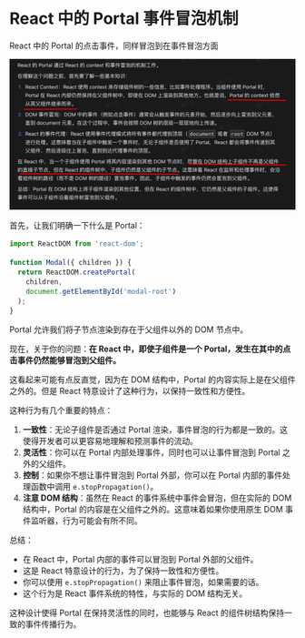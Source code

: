 
# React 中的 Portal  事件冒泡机制



React 中的 Portal  的点击事件，同样冒泡到在事件冒泡方面

![图片&文件](./files/20241111-15.png)

首先，让我们明确一下什么是 Portal：

```jsx
import ReactDOM from 'react-dom';

function Modal({ children }) {
  return ReactDOM.createPortal(
    children,
    document.getElementById('modal-root')
  );
}
```

Portal 允许我们将子节点渲染到存在于父组件以外的 DOM 节点中。

现在，关于你的问题：**在 React 中，即使子组件是一个 Portal，发生在其中的点击事件仍然能够冒泡到父组件。**

这看起来可能有点反直觉，因为在 DOM 结构中，Portal 的内容实际上是在父组件之外的。但是 React 特意设计了这种行为，以保持一致性和方便性。

这种行为有几个重要的特点：

1. **一致性**：无论子组件是否通过 Portal 渲染，事件冒泡的行为都是一致的。这使得开发者可以更容易地理解和预测事件的流动。
2. **灵活性**：你可以在 Portal 内部处理事件，同时也可以让事件冒泡到 Portal 之外的父组件。
3. **控制**：如果你不想让事件冒泡到 Portal 外部，你可以在 Portal 内部的事件处理函数中调用 `e.stopPropagation()`。
4. **注意 DOM 结构**：虽然在 React 的事件系统中事件会冒泡，但在实际的 DOM 结构中，Portal 的内容是在父组件之外的。这意味着如果你使用原生 DOM 事件监听器，行为可能会有所不同。

总结：
- 在 React 中，Portal 内部的事件可以冒泡到 Portal 外部的父组件。
- 这是 React 特意设计的行为，为了保持一致性和方便性。
- 你可以使用 `e.stopPropagation()` 来阻止事件冒泡，如果需要的话。
- 这个行为是 React 事件系统的特性，与实际的 DOM 结构无关。

这种设计使得 Portal 在保持灵活性的同时，也能够与 React 的组件树结构保持一致的事件传播行为。
